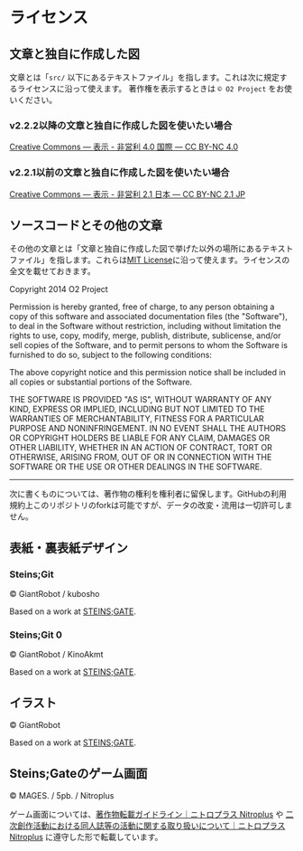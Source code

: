 # ライセンス

## 文章と独自に作成した図

文章とは「`src/` 以下にあるテキストファイル」を指します。これは次に規定するライセンスに沿って使えます。
著作権を表示するときは `© O2 Project` をお使いください。

### v2.2.2以降の文章と独自に作成した図を使いたい場合

<a rel="license" href="https://creativecommons.org/licenses/by-nc/4.0/deed.ja">Creative Commons — 表示 - 非営利 4.0 国際 — CC BY-NC 4.0</a>

### v2.2.1以前の文章と独自に作成した図を使いたい場合

<a rel="license" href="https://creativecommons.org/licenses/by-nc/2.1/jp/">Creative Commons — 表示 - 非営利 2.1 日本 — CC BY-NC 2.1 JP</a>

## ソースコードとその他の文章

その他の文章とは「文章と独自に作成した図で挙げた以外の場所にあるテキストファイル」を指します。これらは[MIT License](https://opensource.org/licenses/MIT)に沿って使えます。ライセンスの全文を載せておきます。

Copyright 2014 O2 Project

Permission is hereby granted, free of charge, to any person obtaining a copy of this software and associated documentation files (the "Software"), to deal in the Software without restriction, including without limitation the rights to use, copy, modify, merge, publish, distribute, sublicense, and/or sell copies of the Software, and to permit persons to whom the Software is furnished to do so, subject to the following conditions:

The above copyright notice and this permission notice shall be included in all copies or substantial portions of the Software.

THE SOFTWARE IS PROVIDED "AS IS", WITHOUT WARRANTY OF ANY KIND, EXPRESS OR IMPLIED, INCLUDING BUT NOT LIMITED TO THE WARRANTIES OF MERCHANTABILITY, FITNESS FOR A PARTICULAR PURPOSE AND NONINFRINGEMENT. IN NO EVENT SHALL THE AUTHORS OR COPYRIGHT HOLDERS BE LIABLE FOR ANY CLAIM, DAMAGES OR OTHER LIABILITY, WHETHER IN AN ACTION OF CONTRACT, TORT OR OTHERWISE, ARISING FROM, OUT OF OR IN CONNECTION WITH THE SOFTWARE OR THE USE OR OTHER DEALINGS IN THE SOFTWARE.

---

次に書くものについては、著作物の権利を権利者に留保します。GitHubの利用規約上このリポジトリのforkは可能ですが、データの改変・流用は一切許可しません。

## 表紙・裏表紙デザイン

### Steins;Git

© GiantRobot / kubosho

Based on a work at <a xmlns:dct="http://purl.org/dc/terms/" href="http://steinsgate.jp/" rel="dct:source">STEINS;GATE</a>.

### Steins;Git 0

© GiantRobot / KinoAkmt

Based on a work at <a xmlns:dct="http://purl.org/dc/terms/" href="http://steinsgate.jp/" rel="dct:source">STEINS;GATE</a>.

## イラスト

© GiantRobot

Based on a work at <a xmlns:dct="http://purl.org/dc/terms/" href="http://steinsgate.jp/" rel="dct:source">STEINS;GATE</a>.

## Steins;Gateのゲーム画面

© MAGES. / 5pb. / Nitroplus

ゲーム画面については、[著作物転載ガイドライン｜ニトロプラス Nitroplus](https://www.nitroplus.co.jp/license/) や [二次創作活動における同人誌等の活動に関する取り扱いについて｜ニトロプラス Nitroplus](https://www.nitroplus.co.jp/license/fanbook.php) に遵守した形で転載しています。
